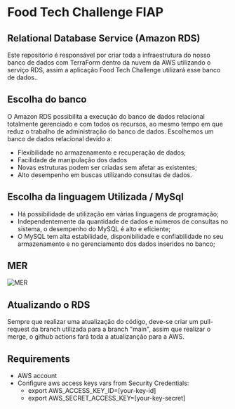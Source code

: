 # Food Tech Challenge FIAP
## Relational Database Service (Amazon RDS)
Este repositório é responsável por criar toda a infraestrutura do nosso banco de dados com TerraForm dentro da nuvem da AWS utilizando o serviço RDS, assim a aplicação Food Tech Challenge utilizará esse banco de dados..

## Escolha do banco
O Amazon RDS possibilita a execução do banco de dados relacional totalmente gerenciado e com todos os recursos, ao mesmo tempo em que reduz o trabalho de administração do banco de dados.
Escolhemos um banco de dados relacional devido a:
- Flexibilidade no armazenamento e recuperação de dados;
- Facilidade de manipulação dos dados
- Novas estruturas podem ser criadas sem afetar as existentes;
- Alto desempenho em buscas utilizando consultas de dados.

## Escolha da linguagem Utilizada / MySql
- Há possibilidade de utilização em várias linguagens de programação;
- Independentemente da quantidade de dados e números de consultas no sistema, o desempenho do MySQL é alto e eficiente;
- O MySQL tem alta estabilidade, disponibilidade e confiabilidade no seu armazenamento e no gerenciamento dos dados inseridos no banco;

## MER
![MER](https://github.com/Tech-Challenge-FIAP-GLR/rds_techchallenge/assets/31673865/df3d68f5-c2a9-4bb6-ba23-eb978785fee6)

## Atualizando o RDS
Sempre que realizar uma atualização do código, deve-se criar um pull-request da branch utilizada para a branch "main", assim que realizar o merge, o github actions fará toda a atualizanção para a AWS.

## Requirements
* AWS account
* Configure aws access keys vars from Security Credentials:
  * export AWS_ACCESS_KEY_ID=[your-key-id]
  * export AWS_SECRET_ACCESS_KEY=[your-key-secret]
